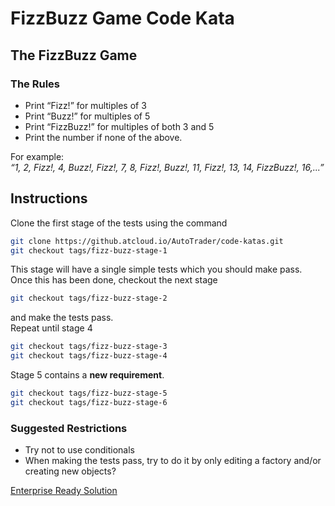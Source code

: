 # FizzBuzz Game Code Kata

## The FizzBuzz Game

### The Rules
* Print “Fizz!” for multiples of 3  
* Print “Buzz!” for multiples of 5  
* Print “FizzBuzz!” for multiples of both 3 and 5  
* Print the number if none of the above.  

For example:  
*“1, 2, Fizz!, 4, Buzz!, Fizz!, 7, 8, Fizz!, Buzz!, 11, Fizz!, 13, 14, FizzBuzz!, 16,...”*
## Instructions
Clone the first stage of the tests using the command
``` bash
git clone https://github.atcloud.io/AutoTrader/code-katas.git
git checkout tags/fizz-buzz-stage-1
```
This stage will have a single simple tests which you should make pass.  
Once this has been done, checkout the next stage
``` bash
git checkout tags/fizz-buzz-stage-2
```
and make the tests pass.  
Repeat until stage 4
``` bash
git checkout tags/fizz-buzz-stage-3
git checkout tags/fizz-buzz-stage-4
```
Stage 5 contains a **new requirement**.
``` bash
git checkout tags/fizz-buzz-stage-5
git checkout tags/fizz-buzz-stage-6
```
### Suggested Restrictions
* Try not to use conditionals
* When making the tests pass, try to do it by only editing a factory and/or creating new objects?

[Enterprise Ready Solution](https://github.com/EnterpriseQualityCoding/FizzBuzzEnterpriseEdition)
